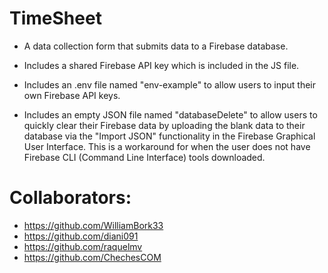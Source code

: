 # TimeSheet
- A data collection form that submits data to a Firebase database.

- Includes a shared Firebase API key which is included in the JS file.

- Includes an .env file named "env-example" to allow users to input their own Firebase API keys.

- Includes an empty JSON file named "databaseDelete" to allow users to quickly clear their Firebase data by uploading the blank data to their database via the "Import JSON" functionality in the Firebase Graphical User Interface. This is a workaround for when the user does not have Firebase CLI (Command Line Interface) tools downloaded.

# Collaborators:
- https://github.com/WilliamBork33
- https://github.com/diani091
- https://github.com/raquelmv
- https://github.com/ChechesCOM
